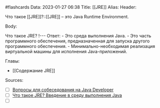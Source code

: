 #flashcards
Data: 2023-01-27 06:38
Title: [[JRE]]
Alias:
Header:

Что такое [[JRE]]?::[[JRE]] – это Java Runtime Environment.




Body:




Что такое JRE?
!---
Ответ:
	- Это среда выполнения Java.
	- Это часть программного обеспечения, предназначенная для запуска другого программного обеспечения.
	- Минимально-необходимая реализация виртуальной машины для исполнения Java-приложений.




Главы:
- [[Содержание JRE]]


Sources:
- [ ] [Вопросы для собеседования на Java Developer](https://github.com/enhorse/java-interview/blob/master/README.md#%D0%9E%D0%9E%D0%9F)
- [ ] [Что такое JRE? Введение в среду выполнения Java](https://topjava.ru/blog/what-is-the-jre)
- [ ] []()

